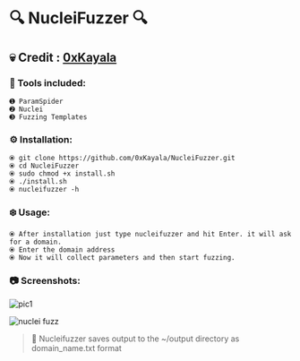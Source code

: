 #  🔍 NucleiFuzzer  🔍
## 💀 Credit : [0xKayala](https://github.com/0xKayala/NucleiFuzzer)

### 🧰 Tools included:
    ➊ ParamSpider 
    ➋ Nuclei 
    ➌ Fuzzing Templates

### ⚙️ Installation:
    ⦿ git clone https://github.com/0xKayala/NucleiFuzzer.git
    ⦿ cd NucleiFuzzer
    ⦿ sudo chmod +x install.sh
    ⦿ ./install.sh
    ⦿ nucleifuzzer -h
    

### ❄️ Usage:
    ⦿ After installation just type nucleifuzzer and hit Enter. it will ask for a domain.
    ⦿ Enter the domain address
    ⦿ Now it will collect parameters and then start fuzzing.

### 📷 Screenshots:

  ![pic1](https://github.com/sadnansakin/NucleiFuzzer/assets/66565192/aea1c348-a18b-4cb5-bb2e-851a90f66ab7)

  ![nuclei fuzz](https://github.com/sadnansakin/NucleiFuzzer/assets/66565192/6e9399b7-bad8-493a-ab2f-af7791d15c5d)

    

> 🔴 Nucleifuzzer saves output to the ~/output directory as domain_name.txt format

